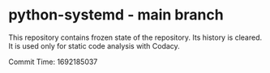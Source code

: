 # python-systemd - main branch

This repository contains frozen state of the repository.
Its history is cleared. It is used only for static code
analysis with Codacy.

Commit Time: 1692185037